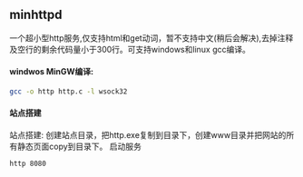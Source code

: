 ## minhttpd

一个超小型http服务,仅支持html和get动词，暂不支持中文(稍后会解决),去掉注释及空行的剩余代码量小于300行。可支持windows和linux gcc编译。

#### windwos MinGW编译:
``` bash
gcc -o http http.c -l wsock32
```

#### 站点搭建
站点搭建:
创建站点目录，把http.exe复制到目录下，创建www目录并把网站的所有静态页面copy到目录下。
启动服务
``` bash
http 8080
```
